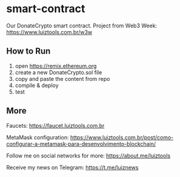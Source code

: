 # smart-contract

Our DonateCrypto smart contract. Project from Web3 Week: https://www.luiztools.com.br/w3w

## How to Run

1. open https://remix.ethereum.org
2. create a new DonateCrypto.sol file
3. copy and paste the content from repo
4. compile & deploy
5. test

## More

Faucets: https://faucet.luiztools.com.br

MetaMask configuration: https://www.luiztools.com.br/post/como-configurar-a-metamask-para-desenvolvimento-blockchain/

Follow me on social networks for more: https://about.me/luiztools

Receive my news on Telegram: https://t.me/luiznews